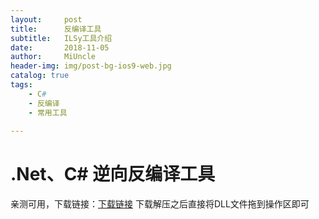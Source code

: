 ```yaml
---
layout:     post
title:      反编译工具
subtitle:   ILSy工具介绍
date:       2018-11-05
author:     MiUncle
header-img: img/post-bg-ios9-web.jpg
catalog: true
tags:
    - C#
    - 反编译
    - 常用工具
    
---
```


# .Net、C# 逆向反编译工具 #
亲测可用，下载链接：[下载链接](https://github.com/icsharpcode/ILSpy/releases "下载链接")
下载解压之后直接将DLL文件拖到操作区即可